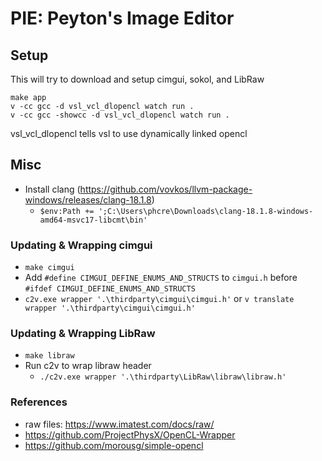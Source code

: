 # PIE: Peyton's Image Editor

## Setup

This will try to download and setup cimgui, sokol, and LibRaw

```
make app
v -cc gcc -d vsl_vcl_dlopencl watch run .
v -cc gcc -showcc -d vsl_vcl_dlopencl watch run .
```

vsl_vcl_dlopencl tells vsl to use dynamically linked opencl

## Misc

- Install clang (https://github.com/vovkos/llvm-package-windows/releases/clang-18.1.8)
  - `$env:Path += ';C:\Users\phcre\Downloads\clang-18.1.8-windows-amd64-msvc17-libcmt\bin'`

### Updating & Wrapping cimgui

- `make cimgui`
- Add `#define CIMGUI_DEFINE_ENUMS_AND_STRUCTS` to `cimgui.h` before `#ifdef CIMGUI_DEFINE_ENUMS_AND_STRUCTS`
- `c2v.exe wrapper '.\thirdparty\cimgui\cimgui.h'` or `v translate wrapper '.\thirdparty\cimgui\cimgui.h'`

### Updating & Wrapping LibRaw

- `make libraw`
- Run c2v to wrap libraw header
  - `./c2v.exe wrapper '.\thirdparty\LibRaw\libraw\libraw.h'`

### References

- raw files: https://www.imatest.com/docs/raw/
- https://github.com/ProjectPhysX/OpenCL-Wrapper
- https://github.com/morousg/simple-opencl
